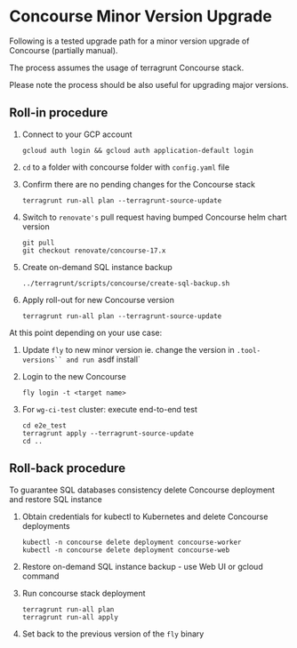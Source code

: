 # Concourse Minor Version Upgrade

Following is a tested upgrade path for a minor version upgrade of Concourse (partially manual).

The process assumes the usage of terragrunt Concourse stack.

Please note the process should be also useful for upgrading major versions.

## Roll-in procedure

1. Connect to your GCP account
   ```
   gcloud auth login && gcloud auth application-default login
   ```
2. `cd` to a folder with concourse folder with `config.yaml` file

3. Confirm there are no pending changes for the Concourse stack
    ```
    terragrunt run-all plan --terragrunt-source-update
    ```
4. Switch to `renovate's` pull request having bumped Concourse helm chart version
   ```
   git pull
   git checkout renovate/concourse-17.x
   ```

5. Create on-demand SQL instance backup
    ```
    ../terragrunt/scripts/concourse/create-sql-backup.sh
    ```

6. Apply roll-out for new Concourse version
   ```
   terragrunt run-all plan --terragrunt-source-update
   ```

At this point depending on your use case:

1. Update `fly` to new minor version ie. change the version in `.tool-versions`` and run `asdf install`

2. Login to the new Concourse
   ```
   fly login -t <target name>

3. For `wg-ci-test` cluster: execute end-to-end test
   ```
   cd e2e_test
   terragrunt apply --terragrunt-source-update
   cd ..
   ```

## Roll-back procedure

To guarantee SQL databases consistency delete Concourse deployment and restore SQL instance

1. Obtain credentials for kubectl to Kubernetes and delete Concourse deployments
   ```
   kubectl -n concourse delete deployment concourse-worker
   kubectl -n concourse delete deployment concourse-web
   ```

2. Restore on-demand SQL instance backup - use Web UI or gcloud command

3. Run concourse stack deployment
   ```
   terragrunt run-all plan
   terragrunt run-all apply
   ```

4. Set back to the previous version of the `fly` binary
